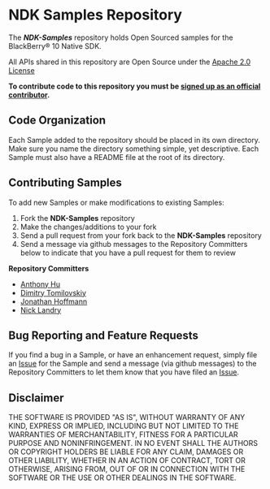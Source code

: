 # NDK Samples Repository 

The _**NDK-Samples**_ repository holds Open Sourced samples for the BlackBerry® 10 Native SDK.

All APIs shared in this repository are Open Source under the  [Apache 2.0 License](http://www.apache.org/licenses/LICENSE-2.0.html)

**To contribute code to this repository you must be [signed up as an official contributor](http://blackberry.github.com/howToContribute.html).**

## Code Organization

Each Sample added to the repository should be placed in its own directory.  Make sure you name the directory something simple, yet descriptive.  Each Sample must also have a README file at the root of its directory.

## Contributing Samples

To add new Samples or make modifications to existing Samples:

1. Fork the **NDK-Samples** repository
2. Make the changes/additions to your fork
3. Send a pull request from your fork back to the **NDK-Samples** repository
4. Send a message via github messages to the Repository Committers below to indicate that you have a pull request for them to review

**Repository Committers** 

* [Anthony Hu](https://github.com/anhu)
* [Dimitry Tomilovskiy](https://github.com/dtomilovskiy)
* [Jonathan Hoffmann](https://github.com/jhoffmannrim)
* [Nick Landry](https://github.com/nlandry)


## Bug Reporting and Feature Requests

If you find a bug in a Sample, or have an enhancement request, simply file an [Issue](https://github.com/blackberry/NDK-Samples/issues) for the Sample and send a message (via github messages) to the Repository Committers to let them know that you have filed an [Issue](https://github.com/blackberry/NDK-Samples/issues).

## Disclaimer

THE SOFTWARE IS PROVIDED "AS IS", WITHOUT WARRANTY OF ANY KIND, EXPRESS OR IMPLIED, INCLUDING BUT NOT LIMITED TO THE WARRANTIES OF MERCHANTABILITY, FITNESS FOR A PARTICULAR PURPOSE AND NONINFRINGEMENT. IN NO EVENT SHALL THE AUTHORS OR COPYRIGHT HOLDERS BE LIABLE FOR ANY CLAIM, DAMAGES OR OTHER LIABILITY, WHETHER IN AN ACTION OF CONTRACT, TORT OR OTHERWISE, ARISING FROM, OUT OF OR IN CONNECTION WITH THE SOFTWARE OR THE USE OR OTHER DEALINGS IN THE SOFTWARE.

